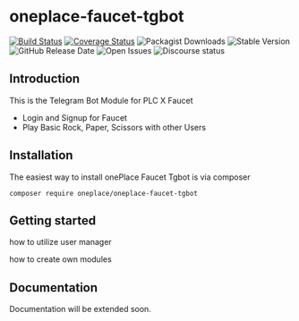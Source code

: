# oneplace-faucet-tgbot

[![Build Status](https://travis-ci.com/OnePlc/PLC_X_Faucet_Tgbot.svg?branch=master)](https://travis-ci.com/OnePlc/PLC_X_Livechat)
[![Coverage Status](https://coveralls.io/repos/github/OnePlc/PLC_X_Faucet_Tgbot/badge.svg?branch=master)](https://coveralls.io/github/OnePlc/PLC_X_Livechat?branch=master)
![Packagist Downloads](https://img.shields.io/packagist/dt/oneplace/oneplace-faucet-tgbot)
![Stable Version](https://img.shields.io/packagist/v/oneplace/oneplace-faucet-tgbot)
![GitHub Release Date](https://img.shields.io/github/release-date/oneplc/plc_x_faucet_tgbot)
![Open Issues](https://img.shields.io/github/issues-raw/oneplc/plc_x_faucet_tgbot)
![Discourse status](https://img.shields.io/discourse/status?server=https%3A%2F%2Fdiscourse.1plc.ch)

## Introduction

This is the Telegram Bot Module for PLC X Faucet

- Login and Signup for Faucet
- Play Basic Rock, Paper, Scissors with other Users

## Installation

The easiest way to install onePlace Faucet Tgbot is via composer
```shell script
composer require oneplace/oneplace-faucet-tgbot
```

## Getting started

how to utilize user manager

how to create own modules

## Documentation

Documentation will be extended soon.
